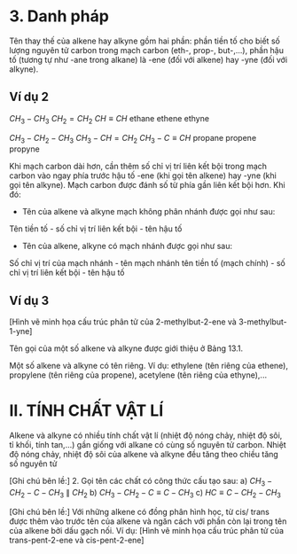 # 3. Danh pháp

Tên thay thế của alkene hay alkyne gồm hai phần: phần tiền tố cho biết số lượng nguyên tử carbon trong mạch carbon (eth-, prop-, but-,...), phần hậu tố (tương tự như -ane trong alkane) là -ene (đối với alkene) hay -yne (đối với alkyne).

## Ví dụ 2
$CH_3-CH_3$ $CH_2=CH_2$ $CH≡CH$
ethane ethene ethyne

$CH_3-CH_2-CH_3$ $CH_3-CH=CH_2$ $CH_3-C≡CH$
propane propene propyne

Khi mạch carbon dài hơn, cần thêm số chỉ vị trí liên kết bội trong mạch carbon vào ngay phía trước hậu tố -ene (khi gọi tên alkene) hay -yne (khi gọi tên alkyne). Mạch carbon được đánh số từ phía gần liên kết bội hơn. Khi đó:

- Tên của alkene và alkyne mạch không phân nhánh được gọi như sau:

Tên tiền tố - số chỉ vị trí liên kết bội - tên hậu tố

- Tên của alkene, alkyne có mạch nhánh được gọi như sau:

Số chỉ vị trí của mạch nhánh - tên mạch nhánh tên tiền tố (mạch chính) - số chỉ vị trí liên kết bội - tên hậu tố

## Ví dụ 3
[Hình vẽ minh họa cấu trúc phân tử của 2-methylbut-2-ene và 3-methylbut-1-yne]

Tên gọi của một số alkene và alkyne được giới thiệu ở Bảng 13.1.

Một số alkene và alkyne có tên riêng. Ví dụ: ethylene (tên riêng của ethene), propylene (tên riêng của propene), acetylene (tên riêng của ethyne),...

# II. TÍNH CHẤT VẬT LÍ

Alkene và alkyne có nhiều tính chất vật lí (nhiệt độ nóng chảy, nhiệt độ sôi, tỉ khối, tính tan,...) gần giống với alkane có cùng số nguyên tử carbon. Nhiệt độ nóng chảy, nhiệt độ sôi của alkene và alkyne đều tăng theo chiều tăng số nguyên tử

[Ghi chú bên lề:]
2. Gọi tên các chất có công thức cấu tạo sau:
a) $CH_3-CH_2-C-CH_3$
              $\|$
              $CH_2$
b) $CH_3-CH_2-C≡C-CH_3$
c) $HC≡C-CH_2-CH_3$

[Ghi chú bên lề:]
Với những alkene có đồng phân hình học, từ cis/ trans được thêm vào trước tên của alkene và ngăn cách với phần còn lại trong tên của alkene bởi dấu gạch nối.
Ví dụ:
[Hình vẽ minh họa cấu trúc phân tử của trans-pent-2-ene và cis-pent-2-ene]